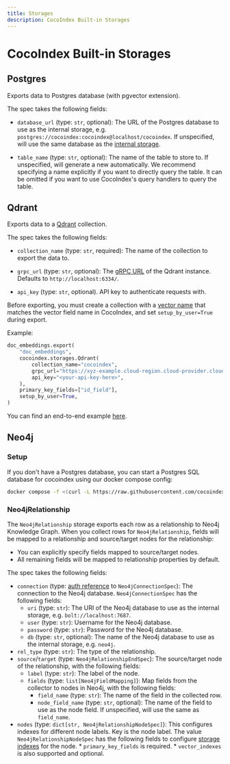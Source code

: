```yaml
---
title: Storages
description: CocoIndex Built-in Storages
---
```


# CocoIndex Built-in Storages

## Postgres

Exports data to Postgres database (with pgvector extension).

The spec takes the following fields:

*   `database_url` (type: `str`, optional): The URL of the Postgres database to use as the internal storage, e.g. `postgres://cocoindex:cocoindex@localhost/cocoindex`. If unspecified, will use the same database as the [internal storage](/docs/core/basics#internal-storage).

*   `table_name` (type: `str`, optional): The name of the table to store to. If unspecified, will generate a new automatically. We recommend specifying a name explicitly if you want to directly query the table. It can be omitted if you want to use CocoIndex's query handlers to query the table.

## Qdrant

Exports data to a [Qdrant](https://qdrant.tech/) collection.

The spec takes the following fields:

*   `collection_name` (type: `str`, required): The name of the collection to export the data to.

*   `grpc_url` (type: `str`, optional): The [gRPC URL](https://qdrant.tech/documentation/interfaces/#grpc-interface) of the Qdrant instance. Defaults to `http://localhost:6334/`.

*   `api_key` (type: `str`, optional). API key to authenticate requests with.

Before exporting, you must create a collection with a [vector name](https://qdrant.tech/documentation/concepts/vectors/#named-vectors) that matches the vector field name in CocoIndex, and set `setup_by_user=True` during export.

Example:

```python
doc_embeddings.export(
    "doc_embeddings",
    cocoindex.storages.Qdrant(
        collection_name="cocoindex",
        grpc_url="https://xyz-example.cloud-region.cloud-provider.cloud.qdrant.io:6334/",
        api_key="<your-api-key-here>",
    ),
    primary_key_fields=["id_field"],
    setup_by_user=True,
)
```

You can find an end-to-end example [here](https://github.com/cocoindex-io/cocoindex/tree/main/examples/text_embedding_qdrant).

## Neo4j

### Setup

If you don't have a Postgres database, you can start a Postgres SQL database for cocoindex using our docker compose config:

```bash
docker compose -f <(curl -L https://raw.githubusercontent.com/cocoindex-io/cocoindex/refs/heads/main/dev/neo4j.yaml) up -d
```

### Neo4jRelationship

The `Neo4jRelationship` storage exports each row as a relationship to Neo4j Knowledge Graph.
When you collect rows for `Neo4jRelationship`, fields will be mapped to a relationship and source/target nodes for the relationship:

*   You can explicitly specify fields mapped to source/target nodes.
*   All remaining fields will be mapped to relationship properties by default.


The spec takes the following fields:

*   `connection` (type: [auth reference](../core/flow_def#auth-registry) to `Neo4jConnectionSpec`): The connection to the Neo4j database. `Neo4jConnectionSpec` has the following fields:
    *   `uri` (type: `str`): The URI of the Neo4j database to use as the internal storage, e.g. `bolt://localhost:7687`.
    *   `user` (type: `str`): Username for the Neo4j database.
    *   `password` (type: `str`): Password for the Neo4j database.
    *   `db` (type: `str`, optional): The name of the Neo4j database to use as the internal storage, e.g. `neo4j`.
*   `rel_type` (type: `str`): The type of the relationship.
*   `source`/`target` (type: `Neo4jRelationshipEndSpec`): The source/target node of the relationship, with the following fields:
    *   `label` (type: `str`): The label of the node.
    *   `fields` (type: `list[Neo4jFieldMapping]`): Map fields from the collector to nodes in Neo4j, with the following fields:
        *   `field_name` (type: `str`): The name of the field in the collected row.
        *   `node_field_name` (type: `str`, optional): The name of the field to use as the node field. If unspecified, will use the same as `field_name`.
*   `nodes` (type: `dict[str, Neo4jRelationshipNodeSpec]`): This configures indexes for different node labels. Key is the node label. The value `Neo4jRelationshipNodeSpec` has the following fields to configure [storage indexes](../core/flow_def#storage-indexes) for the node.
        *   `primary_key_fields` is required.
        *   `vector_indexes` is also supported and optional.